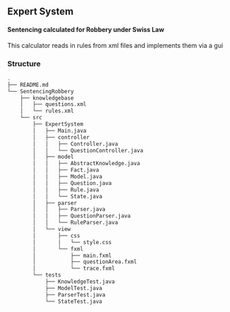 ## Expert System

#### Sentencing calculated for Robbery under Swiss Law

This calculator reads in rules from xml files and implements them via a gui


### Structure

```bash
.
├── README.md
└── SentencingRobbery
    ├── knowledgebase
    │   ├── questions.xml
    │   └── rules.xml
    └── src
        ├── ExpertSystem
        │   ├── Main.java
        │   ├── controller
        │   │   ├── Controller.java
        │   │   └── QuestionController.java
        │   ├── model
        │   │   ├── AbstractKnowledge.java
        │   │   ├── Fact.java
        │   │   ├── Model.java
        │   │   ├── Question.java
        │   │   ├── Rule.java
        │   │   └── State.java
        │   ├── parser
        │   │   ├── Parser.java
        │   │   ├── QuestionParser.java
        │   │   └── RuleParser.java
        │   └── view
        │       ├── css
        │       │   └── style.css
        │       └── fxml
        │           ├── main.fxml
        │           ├── questionArea.fxml
        │           └── trace.fxml
        └── tests
            ├── KnowledgeTest.java
            ├── ModelTest.java
            ├── ParserTest.java
            └── StateTest.java
            
```
